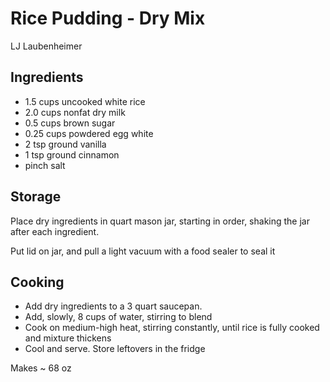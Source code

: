 # Rice Pudding - Dry Mix

LJ Laubenheimer

## Ingredients

* 1.5  cups uncooked white rice
* 2.0  cups nonfat dry milk
* 0.5  cups brown sugar
* 0.25 cups powdered egg white
* 2 tsp ground vanilla
* 1 tsp ground cinnamon
* pinch salt

## Storage

Place dry ingredients in quart mason jar, starting in order, shaking the jar after each ingredient.

Put lid on jar, and pull a light vacuum with a food sealer to seal it

## Cooking

* Add dry ingredients to a 3 quart saucepan.
* Add, slowly, 8 cups of water, stirring to blend
* Cook on medium-high heat, stirring constantly, until rice is fully cooked and mixture thickens
* Cool and serve. Store leftovers in the fridge

Makes ~ 68 oz
